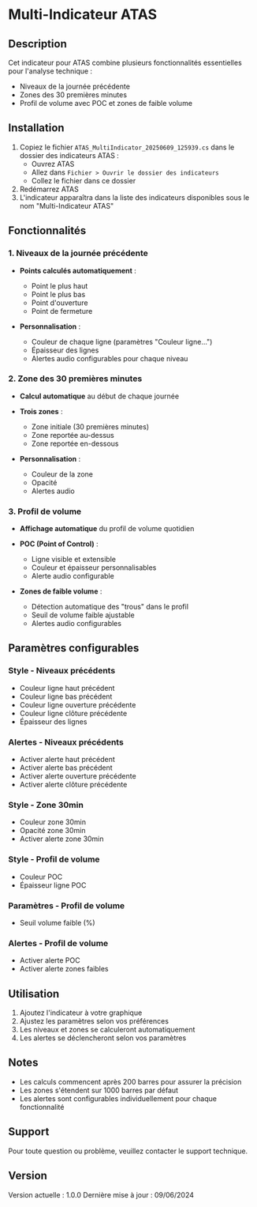 # Multi-Indicateur ATAS

## Description
Cet indicateur pour ATAS combine plusieurs fonctionnalités essentielles pour l'analyse technique :
- Niveaux de la journée précédente
- Zones des 30 premières minutes
- Profil de volume avec POC et zones de faible volume

## Installation
1. Copiez le fichier `ATAS_MultiIndicator_20250609_125939.cs` dans le dossier des indicateurs ATAS :
   - Ouvrez ATAS
   - Allez dans `Fichier > Ouvrir le dossier des indicateurs`
   - Collez le fichier dans ce dossier
2. Redémarrez ATAS
3. L'indicateur apparaîtra dans la liste des indicateurs disponibles sous le nom "Multi-Indicateur ATAS"

## Fonctionnalités

### 1. Niveaux de la journée précédente
- **Points calculés automatiquement** :
  - Point le plus haut
  - Point le plus bas
  - Point d'ouverture
  - Point de fermeture

- **Personnalisation** :
  - Couleur de chaque ligne (paramètres "Couleur ligne...")
  - Épaisseur des lignes
  - Alertes audio configurables pour chaque niveau

### 2. Zone des 30 premières minutes
- **Calcul automatique** au début de chaque journée
- **Trois zones** :
  - Zone initiale (30 premières minutes)
  - Zone reportée au-dessus
  - Zone reportée en-dessous

- **Personnalisation** :
  - Couleur de la zone
  - Opacité
  - Alertes audio

### 3. Profil de volume
- **Affichage automatique** du profil de volume quotidien
- **POC (Point of Control)** :
  - Ligne visible et extensible
  - Couleur et épaisseur personnalisables
  - Alerte audio configurable

- **Zones de faible volume** :
  - Détection automatique des "trous" dans le profil
  - Seuil de volume faible ajustable
  - Alertes audio configurables

## Paramètres configurables

### Style - Niveaux précédents
- Couleur ligne haut précédent
- Couleur ligne bas précédent
- Couleur ligne ouverture précédente
- Couleur ligne clôture précédente
- Épaisseur des lignes

### Alertes - Niveaux précédents
- Activer alerte haut précédent
- Activer alerte bas précédent
- Activer alerte ouverture précédente
- Activer alerte clôture précédente

### Style - Zone 30min
- Couleur zone 30min
- Opacité zone 30min
- Activer alerte zone 30min

### Style - Profil de volume
- Couleur POC
- Épaisseur ligne POC

### Paramètres - Profil de volume
- Seuil volume faible (%)

### Alertes - Profil de volume
- Activer alerte POC
- Activer alerte zones faibles

## Utilisation
1. Ajoutez l'indicateur à votre graphique
2. Ajustez les paramètres selon vos préférences
3. Les niveaux et zones se calculeront automatiquement
4. Les alertes se déclencheront selon vos paramètres

## Notes
- Les calculs commencent après 200 barres pour assurer la précision
- Les zones s'étendent sur 1000 barres par défaut
- Les alertes sont configurables individuellement pour chaque fonctionnalité

## Support
Pour toute question ou problème, veuillez contacter le support technique.

## Version
Version actuelle : 1.0.0
Dernière mise à jour : 09/06/2024 